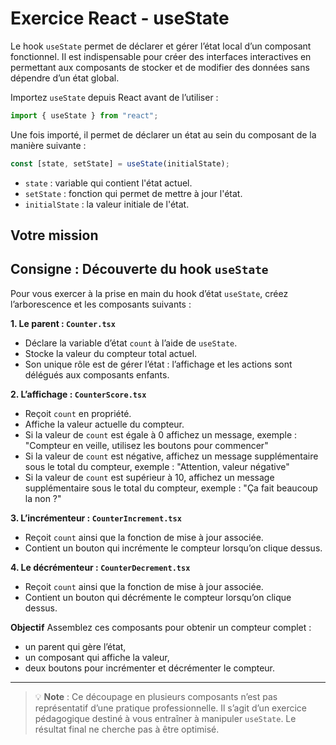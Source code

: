 # Exercice React - useState

Le hook `useState` permet de déclarer et gérer l’état local d’un composant fonctionnel. Il est indispensable pour créer des interfaces interactives en permettant aux composants de stocker et de modifier des données sans dépendre d’un état global.

Importez `useState` depuis React avant de l’utiliser :

```jsx
import { useState } from "react";
```

Une fois importé, il permet de déclarer un état au sein du composant de la manière suivante :

```jsx
const [state, setState] = useState(initialState);
```

- `state` : variable qui contient l'état actuel.
- `setState` : fonction qui permet de mettre à jour l'état.
- `initialState` : la valeur initiale de l'état.

## Votre mission

## Consigne : Découverte du hook `useState`

Pour vous exercer à la prise en main du hook d’état `useState`, créez l’arborescence et les composants suivants :

**1. Le parent : `Counter.tsx`**

- Déclare la variable d’état `count` à l’aide de `useState`.
- Stocke la valeur du compteur total actuel.
- Son unique rôle est de gérer l’état : l’affichage et les actions sont délégués aux composants enfants.

**2. L’affichage : `CounterScore.tsx`**

- Reçoit `count` en propriété.
- Affiche la valeur actuelle du compteur.
- Si la valeur de `count` est égale à 0 affichez un message, exemple : "Compteur en veille, utilisez les boutons pour commencer"
- Si la valeur de `count` est négative, affichez un message supplémentaire sous le total du compteur, exemple : "Attention, valeur négative"
- Si la valeur de `count` est supérieur à 10, affichez un message supplémentaire sous le total du compteur, exemple : "Ça fait beaucoup la non ?"

**3. L’incrémenteur : `CounterIncrement.tsx`**

- Reçoit `count` ainsi que la fonction de mise à jour associée.
- Contient un bouton qui incrémente le compteur lorsqu’on clique dessus.

**4. Le décrémenteur : `CounterDecrement.tsx`**

- Reçoit `count` ainsi que la fonction de mise à jour associée.
- Contient un bouton qui décrémente le compteur lorsqu’on clique dessus.

**Objectif**
Assemblez ces composants pour obtenir un compteur complet :

- un parent qui gère l’état,
- un composant qui affiche la valeur,
- deux boutons pour incrémenter et décrémenter le compteur.

---

> 💡 **Note** : Ce découpage en plusieurs composants n’est pas représentatif d’une pratique professionnelle. Il s’agit d’un exercice pédagogique destiné à vous entraîner à manipuler `useState`. Le résultat final ne cherche pas à être optimisé.
